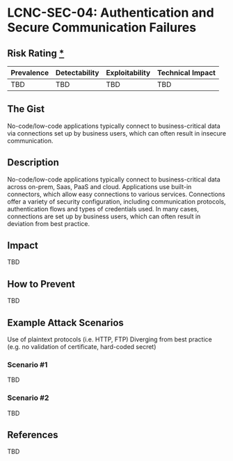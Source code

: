 # LCNC-SEC-04: Authentication and Secure Communication Failures

## Risk Rating [*](https://owasp.org/www-project-top-ten/2017/Note_About_Risks)

| Prevalence | Detectability | Exploitability | Technical Impact |
| --- | --- | --- | --- |
| TBD | TBD | TBD | TBD |

## The Gist

No-code/low-code applications typically connect to business-critical data via connections set up by business users, which can often result in insecure communication.

## Description

No-code/low-code applications typically connect to business-critical data across on-prem, Saas, PaaS and cloud.
Applications use built-in connectors, which allow easy connections to various services.
Connections offer a variety of security configuration, including communication protocols, authentication flows and types of credentials used.
In many cases, connections are set up by business users, which can often result in deviation from best practice.

## Impact

TBD

## How to Prevent

TBD

## Example Attack Scenarios

Use of plaintext protocols (i.e. HTTP, FTP)
Diverging from best practice (e.g. no validation of certificate, hard-coded secret)

### Scenario #1

TBD

### Scenario #2

TBD

## References

TBD